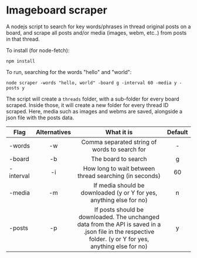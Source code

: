 # Imageboard scraper

A nodejs script to search for key words/phrases in thread original posts on a board, and scrape all posts and/or media (images, webm, etc..) from posts in that thread.

To install (for node-fetch):
```
npm install
```

To run, searching for the words "hello" and "world":
```
node scraper -words "hello, world" -board g -interval 60 -media y -posts y
```
The script will create a ```threads``` folder, with a sub-folder for every board scraped. Inside those, it will create a new folder for every thread ID scraped. Here, media such as images and webms are saved, alongside a json file with the posts data.


| Flag        | Alternatives           | What it is  | Default |
| ---------------- |:-------------:| :-----:| :-----:  |
| -words    | -w | Comma separated string of words to search for | - |
| -board | -b  | The board to search | g  |
| -interval | -i | How long to wait between thread searching (in seconds) | 60 |
| -media | -m | If media should be downloaded (y or Y for yes, anything else for no) | n |
| -posts | -p | If posts should be downloaded. The unchanged data from the API is saved in a .json file in the respective folder. (y or Y for yes, anything else for no)  | y |